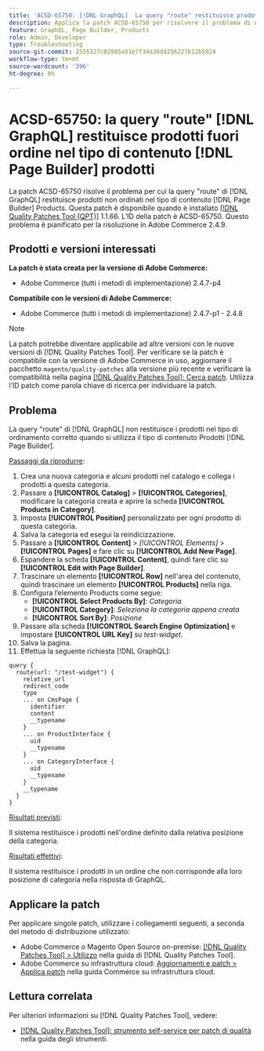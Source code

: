 ```yaml
---
title: 'ACSD-65750: [!DNL GraphQL]  La query "route" restituisce prodotti fuori ordine nel tipo di contenuto  [!DNL Page Builder] Prodotti'
description: Applica la patch ACSD-65750 per risolvere il problema di Adobe Commerce, in cui la query "route" di GraphQL restituisce prodotti non ordinati nel tipo di contenuto  [!DNL Page Builder] Prodotti.
feature: GraphQL, Page Builder, Products
role: Admin, Developer
type: Troubleshooting
source-git-commit: 2555327c02985a51e7f34a36dd256227b12b5924
workflow-type: tm+mt
source-wordcount: '396'
ht-degree: 0%

---
```



# ACSD-65750: la query &quot;route&quot; [!DNL GraphQL] restituisce prodotti fuori ordine nel tipo di contenuto [!DNL Page Builder] prodotti

La patch ACSD-65750 risolve il problema per cui la query &quot;route&quot; di [!DNL GraphQL] restituisce prodotti non ordinati nel tipo di contenuto [!DNL Page Builder] Products. Questa patch è disponibile quando è installato [[!DNL Quality Patches Tool (QPT)]](/help/tools/quality-patches-tool/quality-patches-tool-to-self-serve-quality-patches.md) 1.1.66. L’ID della patch è ACSD-65750. Questo problema è pianificato per la risoluzione in Adobe Commerce 2.4.9.

## Prodotti e versioni interessati

**La patch è stata creata per la versione di Adobe Commerce:**

* Adobe Commerce (tutti i metodi di implementazione) 2.4.7-p4

**Compatibile con le versioni di Adobe Commerce:**

* Adobe Commerce (tutti i metodi di implementazione) 2.4.7-p1 - 2.4.8

>[!NOTE]
>
>La patch potrebbe diventare applicabile ad altre versioni con le nuove versioni di [!DNL Quality Patches Tool]. Per verificare se la patch è compatibile con la versione di Adobe Commerce in uso, aggiornare il pacchetto `magento/quality-patches` alla versione più recente e verificare la compatibilità nella pagina [[!DNL Quality Patches Tool]: Cerca patch](https://experienceleague.adobe.com/tools/commerce-quality-patches/index.html). Utilizza l’ID patch come parola chiave di ricerca per individuare la patch.

## Problema

La query &quot;route&quot; di [!DNL GraphQL] non restituisce i prodotti nel tipo di ordinamento corretto quando si utilizza il tipo di contenuto Prodotti [!DNL Page Builder].

<u>Passaggi da riprodurre</u>:

1. Crea una nuova categoria e alcuni prodotti nel catalogo e collega i prodotti a questa categoria.
1. Passare a **[!UICONTROL Catalog]** > **[!UICONTROL Categories]**, modificare la categoria creata e aprire la scheda **[!UICONTROL Products in Category]**.
1. Imposta **[!UICONTROL Position]** personalizzato per ogni prodotto di questa categoria.
1. Salva la categoria ed esegui la reindicizzazione.
1. Passare a **[!UICONTROL Content]** > *[!UICONTROL Elements]* > **[!UICONTROL Pages]** e fare clic su **[!UICONTROL Add New Page]**.
1. Espandere la scheda **[!UICONTROL Content]**, quindi fare clic su **[!UICONTROL Edit with Page Builder]**.
1. Trascinare un elemento **[!UICONTROL Row]** nell&#39;area del contenuto, quindi trascinare un elemento **[!UICONTROL Products]** nella riga.
1. Configura l’elemento Products come segue:
   * **[!UICONTROL Select Products By]**: *Categoria*
   * **[!UICONTROL Category]**: *Seleziona la categoria appena creata*
   * **[!UICONTROL Sort By]**: *Posizione*
1. Passare alla scheda **[!UICONTROL Search Engine Optimization]** e impostare **[!UICONTROL URL Key]** su *test-widget*.
1. Salva la pagina.
1. Effettua la seguente richiesta [!DNL GraphQL]:

```
query {
  route(url: "/test-widget") {
    relative_url
    redirect_code
    type
    ... on CmsPage {
      identifier
      content
      __typename
    }
    ... on ProductInterface {
      uid
      __typename
    }
    ... on CategoryInterface {
      uid
      __typename
    }
    __typename
  }
}
```

<u>Risultati previsti</u>:

Il sistema restituisce i prodotti nell&#39;ordine definito dalla relativa posizione della categoria.

<u>Risultati effettivi</u>:

Il sistema restituisce i prodotti in un ordine che non corrisponde alla loro posizione di categoria nella risposta di GraphQL.

## Applicare la patch

Per applicare singole patch, utilizzare i collegamenti seguenti, a seconda del metodo di distribuzione utilizzato:

* Adobe Commerce o Magento Open Source on-premise: [[!DNL Quality Patches Tool] > Utilizzo](/help/tools/quality-patches-tool/usage.md) nella guida di [!DNL Quality Patches Tool].
* Adobe Commerce su infrastruttura cloud: [Aggiornamenti e patch > Applica patch](https://experienceleague.adobe.com/docs/commerce-cloud-service/user-guide/develop/upgrade/apply-patches.html) nella guida Commerce su infrastruttura cloud.

## Lettura correlata

Per ulteriori informazioni su [!DNL Quality Patches Tool], vedere:

* [[!DNL Quality Patches Tool]: strumento self-service per patch di qualità](/help/tools/quality-patches-tool/quality-patches-tool-to-self-serve-quality-patches.md) nella guida degli strumenti.
